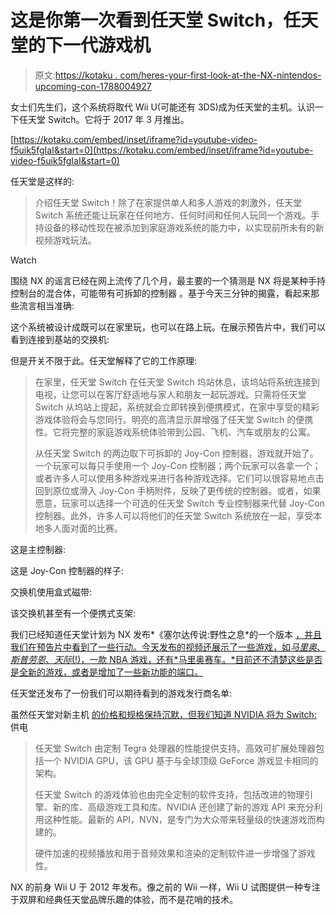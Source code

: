 # 这是你第一次看到任天堂 Switch，任天堂的下一代游戏机

> 原文:[https://kotaku . com/heres-your-first-look-at-the-NX-nintendos-upcoming-con-1788004927](https://kotaku.com/heres-your-first-look-at-the-nx-nintendos-upcoming-con-1788004927)

女士们先生们，这个系统将取代 Wii U(可能还有 3DS)成为任天堂的主机。认识一下任天堂 Switch。它将于 2017 年 3 月推出。

 [https://kotaku.com/embed/inset/iframe?id=youtube-video-f5uik5fgIaI&start=0](https://kotaku.com/embed/inset/iframe?id=youtube-video-f5uik5fgIaI&start=0) 

任天堂是这样的:

> 介绍任天堂 Switch！除了在家提供单人和多人游戏的刺激外，任天堂 Switch 系统还能让玩家在任何地方、任何时间和任何人玩同一个游戏。手持设备的移动性现在被添加到家庭游戏系统的能力中，以实现前所未有的新视频游戏玩法。

Watch

围绕 NX 的谣言已经在网上流传了几个月，最主要的一个猜测是 NX 将是某种手持控制台的混合体，可能带有可拆卸的控制器 。基于今天三分钟的揭露，看起来那些流言相当准确:

这个系统被设计成既可以在家里玩，也可以在路上玩。在展示预告片中，我们可以看到连接到基站的交换机:

但是开关不限于此。任天堂解释了它的工作原理:

> 在家里，任天堂 Switch 在任天堂 Switch 坞站休息，该坞站将系统连接到电视，让您可以在客厅舒适地与家人和朋友一起玩游戏。只需将任天堂 Switch 从坞站上提起，系统就会立即转换到便携模式，在家中享受的精彩游戏体验将会与您同行。明亮的高清显示屏增强了任天堂 Switch 的便携性。它将完整的家庭游戏系统体验带到公园、飞机、汽车或朋友的公寓。
> 
> 从任天堂 Switch 的两边取下可拆卸的 Joy-Con 控制器，游戏就开始了。一个玩家可以每只手使用一个 Joy-Con 控制器；两个玩家可以各拿一个；或者许多人可以使用多种游戏来进行各种游戏选择。它们可以很容易地点击回到原位或滑入 Joy-Con 手柄附件，反映了更传统的控制器。或者，如果愿意，玩家可以选择一个可选的任天堂 Switch 专业控制器来代替 Joy-Con 控制器。此外，许多人可以将他们的任天堂 Switch 系统放在一起，享受本地多人面对面的比赛。

这是主控制器:

这是 Joy-Con 控制器的样子:

交换机使用盒式磁带:

该交换机甚至有一个便携式支架:

我们已经知道任天堂计划为 NX 发布*《塞尔达传说:野性之息*的一个版本 [，并且我们在预告片中看到了一些行动。今天发布的视频还展示了一些游戏，如*马里奥*、*斯普劳恩*、*天际*(!)，一款 NBA 游戏，还有*马里奥赛车。*目前还不清楚这些是否是全新的游戏，或者是增加了一些新功能的端口。](http://kotaku.com/nintendo-releases-a-new-legend-of-zelda-breath-of-the-w-1788014184#_ga=1.120621056.948211865.1445524034) 

任天堂还发布了一份我们可以期待看到的游戏发行商名单:

虽然任天堂对新主机 [的价格和规格保持沉默，但我们知道 NVIDIA 将为 Switch:](https://blogs.nvidia.com/blog/2016/10/20/nintendo-switch/) 供电

> 任天堂 Switch 由定制 Tegra 处理器的性能提供支持。高效可扩展处理器包括一个 NVIDIA GPU，该 GPU 基于与全球顶级 GeForce 游戏显卡相同的架构。
> 
> 任天堂 Switch 的游戏体验也由完全定制的软件支持，包括改进的物理引擎、新的库、高级游戏工具和库。NVIDIA 还创建了新的游戏 API 来充分利用这种性能。最新的 API，NVN，是专门为大众带来轻量级的快速游戏而构建的。
> 
> 硬件加速的视频播放和用于音频效果和渲染的定制软件进一步增强了游戏性。

NX 的前身 Wii U 于 2012 年发布。像之前的 Wii 一样，Wii U 试图提供一种专注于双屏和经典任天堂品牌乐趣的体验，而不是花哨的技术。
